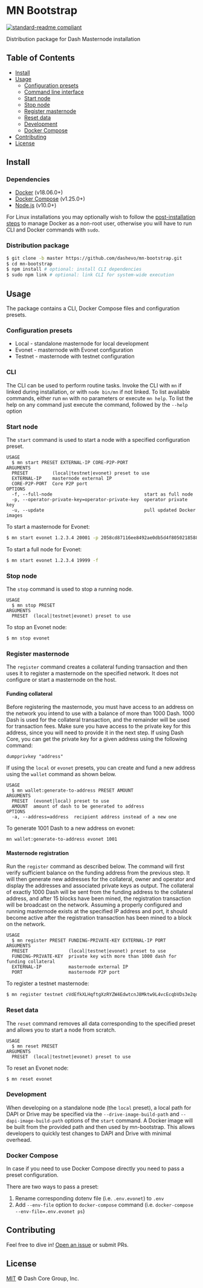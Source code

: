 # MN Bootstrap

[![standard-readme compliant](https://img.shields.io/badge/readme%20style-standard-brightgreen.svg?style=flat-square)](https://github.com/RichardLitt/standard-readme)

Distribution package for Dash Masternode installation

## Table of Contents

- [Install](#install)
- [Usage](#usage)
  - [Configuration presets](#configuration-presets)
  - [Command line interface](#cli)
  - [Start node](#start-node)
  - [Stop node](#stop-node)
  - [Register masternode](#register-masternode)
  - [Reset data](#reset-data)
  - [Development](#development)
  - [Docker Compose](#docker-compose)
- [Contributing](#contributing)
- [License](#license)

## Install

### Dependencies

* [Docker](https://docs.docker.com/engine/installation/) (v18.06.0+)
* [Docker Compose](https://docs.docker.com/compose/install/) (v1.25.0+)
* [Node.js](https://nodejs.org/en/download/) (v10.0+)

For Linux installations you may optionally wish to follow the [post-installation steps](https://docs.docker.com/engine/install/linux-postinstall/) to manage Docker as a non-root user, otherwise you will have to run CLI and Docker commands with `sudo`.

### Distribution package 

```bash
$ git clone -b master https://github.com/dashevo/mn-bootstrap.git
$ cd mn-bootstrap
$ npm install # optional: install CLI dependencies
$ sudo npm link # optional: link CLI for system-wide execution
```

## Usage

The package contains a CLI, Docker Compose files and configuration presets.

### Configuration presets

 - Local - standalone masternode for local development
 - Evonet - masternode with Evonet configuration
 - Testnet - masternode with testnet configuration

### CLI

The CLI can be used to perform routine tasks. Invoke the CLI with `mn` if linked during installation, or with `node bin/mn` if not linked. To list available commands, either run `mn` with no parameters or execute `mn help`. To list the help on any command just execute the command, followed by the `--help` option

### Start node

The `start` command is used to start a node with a specified configuration preset.

```
USAGE
  $ mn start PRESET EXTERNAL-IP CORE-P2P-PORT
ARGUMENTS
  PRESET         (local|testnet|evonet) preset to use
  EXTERNAL-IP    masternode external IP
  CORE-P2P-PORT  Core P2P port
OPTIONS
  -f, --full-node                                  start as full node
  -p, --operator-private-key=operator-private-key  operator private key
  -u, --update                                     pull updated Docker images
```

To start a masternode for Evonet:

```bash
$ mn start evonet 1.2.3.4 20001 -p 2058cd87116ee8492ae0db5d4f8050218588701636197cfcd124dcae8986d514
```

To start a full node for Evonet:

```bash
$ mn start evonet 1.2.3.4 19999 -f
```

### Stop node

The `stop` command is used to stop a running node.

```
USAGE
  $ mn stop PRESET
ARGUMENTS
  PRESET  (local|testnet|evonet) preset to use
```

To stop an Evonet node:

```bash
$ mn stop evonet
```

### Register masternode

The `register` command creates a collateral funding transaction and then uses it to register a masternode on the specified network. It does not configure or start a masternode on the host.

#### Funding collateral

Before registering the masternode, you must have access to an address on the network you intend to use with a balance of more than 1000 Dash. 1000 Dash is used for the collateral transaction, and the remainder will be used for transaction fees. Make sure you have access to the private key for this address, since you will need to provide it in the next step. If using Dash Core, you can get the private key for a given address using the following command:

```
dumpprivkey "address"
```

If using the `local` or `evonet` presets, you can create and fund a new address using the `wallet` command as shown below.

```
USAGE
  $ mn wallet:generate-to-address PRESET AMOUNT
ARGUMENTS
  PRESET  (evonet|local) preset to use
  AMOUNT  amount of dash to be generated to address
OPTIONS
  -a, --address=address  recipient address instead of a new one
```

To generate 1001 Dash to a new address on evonet:

```bash
mn wallet:generate-to-address evonet 1001
```

#### Masternode registration

Run the `register` command as described below. The command will first verify sufficient balance on the funding address from the previous step. It will then generate new addresses for the collateral, owner and operator and display the addresses and associated private keys as output. The collateral of exactly 1000 Dash will be sent from the funding address to the collateral address, and after 15 blocks have been mined, the registration transaction will be broadcast on the network. Assuming a properly configured and running masternode exists at the specified IP address and port, it should become active after the registration transaction has been mined to a block on the network.

```
USAGE
  $ mn register PRESET FUNDING-PRIVATE-KEY EXTERNAL-IP PORT
ARGUMENTS
  PRESET               (local|testnet|evonet) preset to use
  FUNDING-PRIVATE-KEY  private key with more than 1000 dash for funding collateral
  EXTERNAL-IP          masternode external IP
  PORT                 masternode P2P port
```

To register a testnet masternode:

```bash
$ mn register testnet cVdEfkXLHqftgXzRYZW4EdwtcnJ8Mktw9L4vcEcqbVDs3e2qdzCf 1.2.3.4 19999
```

### Reset data

The `reset` command removes all data corresponding to the specified preset and allows you to start a node from scratch.

```
USAGE
  $ mn reset PRESET
ARGUMENTS
  PRESET  (local|testnet|evonet) preset to use
```

To reset an Evonet node:

```bash
$ mn reset evonet
```

### Development

When developing on a standalone node (the `local` preset), a local path for DAPI or Drive may be specified via the `--drive-image-build-path` and `--dapi-image-build-path` options of the `start` command. A Docker image will be built from the provided path and then used by mn-bootstrap. This allows developers to quickly test changes to DAPI and Drive with minimal overhead.

### Docker Compose

In case if you need to use Docker Compose directly you need to pass a preset configuration.

There are two ways to pass a preset:
 1. Rename corresponding dotenv file (i.e. `.env.evonet`) to `.env`
 2. Add `--env-file` option to `docker-compose` command (i.e. `docker-compose --env-file=.env.evonet ps`)

## Contributing

Feel free to dive in! [Open an issue](https://github.com/dashevo/mn-bootstrap/issues/new) or submit PRs.

## License

[MIT](LICENSE) &copy; Dash Core Group, Inc.
